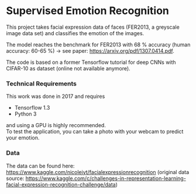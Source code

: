 # Supervised Emotion Recognition

This project takes facial expression data of faces (FER2013, a greyscale image data set)
and classifies the emotion of the images.

The model reaches the benchmark for FER2013 with 68 % accuracy (human accuracy: 60-65 %) $\rightarrow$ see paper: https://arxiv.org/pdf/1307.0414.pdf.

The code is based on a former Tensorflow tutorial for deep CNNs with CIFAR-10 as dataset (online not available anymore). 

### Technical Requirements

This work was done in 2017 and requires
- Tensorflow 1.3
- Python 3

and using a GPU is highly recommended.  
To test the application, you can take a photo with your webcam to predict your emotion.  

### Data  
The data can be found here: https://www.kaggle.com/nicolejyt/facialexpressionrecognition
(original data source: https://www.kaggle.com/c/challenges-in-representation-learning-facial-expression-recognition-challenge/data) 

